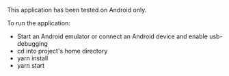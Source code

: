 This application has been tested on Android only.

To run the application:
- Start an Android emulator or connect an Android device and enable usb-debugging
- cd into project's home directory
- yarn install
- yarn start
